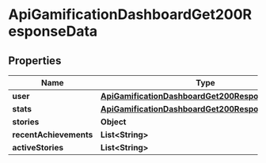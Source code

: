 

# ApiGamificationDashboardGet200ResponseData


## Properties

| Name | Type | Description | Notes |
|------------ | ------------- | ------------- | -------------|
|**user** | [**ApiGamificationDashboardGet200ResponseDataUser**](ApiGamificationDashboardGet200ResponseDataUser.md) |  |  [optional] |
|**stats** | [**ApiGamificationDashboardGet200ResponseDataStats**](ApiGamificationDashboardGet200ResponseDataStats.md) |  |  [optional] |
|**stories** | **Object** |  |  [optional] |
|**recentAchievements** | **List&lt;String&gt;** |  |  [optional] |
|**activeStories** | **List&lt;String&gt;** |  |  [optional] |



